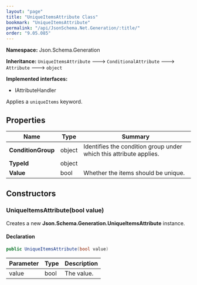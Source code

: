 ```yaml
---
layout: "page"
title: "UniqueItemsAttribute Class"
bookmark: "UniqueItemsAttribute"
permalink: "/api/JsonSchema.Net.Generation/:title/"
order: "9.05.085"
---
```

**Namespace:** Json.Schema.Generation

**Inheritance:**
`UniqueItemsAttribute`
 🡒 
`ConditionalAttribute`
 🡒 
`Attribute`
 🡒 
`object`

**Implemented interfaces:**

- IAttributeHandler

Applies a `uniqueItems` keyword.

## Properties

| Name | Type | Summary |
|---|---|---|
| **ConditionGroup** | object | Identifies the condition group under which this attribute applies. |
| **TypeId** | object |  |
| **Value** | bool | Whether the items should be unique. |

## Constructors

### UniqueItemsAttribute(bool value)

Creates a new **Json.Schema.Generation.UniqueItemsAttribute** instance.

#### Declaration

```c#
public UniqueItemsAttribute(bool value)
```

| Parameter | Type | Description |
|---|---|---|
| value | bool | The value. |


